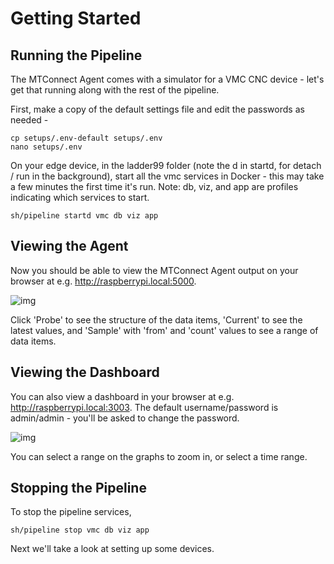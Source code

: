 # Getting Started

## Running the Pipeline

The MTConnect Agent comes with a simulator for a VMC CNC device - let's get that running along with the rest of the pipeline.

First, make a copy of the default settings file and edit the passwords as needed -

    cp setups/.env-default setups/.env
    nano setups/.env

On your edge device, in the ladder99 folder (note the d in startd, for detach / run in the background), start all the vmc services in Docker - this may take a few minutes the first time it's run. Note: db, viz, and app are profiles indicating which services to start.

    sh/pipeline startd vmc db viz app

## Viewing the Agent

Now you should be able to view the MTConnect Agent output on your browser at e.g. http://raspberrypi.local:5000.

![img](_images/agent.jpg)

Click 'Probe' to see the structure of the data items, 'Current' to see the latest values, and 'Sample' with 'from' and 'count' values to see a range of data items.

## Viewing the Dashboard

You can also view a dashboard in your browser at e.g. http://raspberrypi.local:3003. The default username/password is admin/admin - you'll be asked to change the password.

<!-- or did we specify the pw in the .env file? -->

![img](_images/grafana-vmc.jpg)

You can select a range on the graphs to zoom in, or select a time range.

## Stopping the Pipeline

To stop the pipeline services,

    sh/pipeline stop vmc db viz app

Next we'll take a look at setting up some devices.
